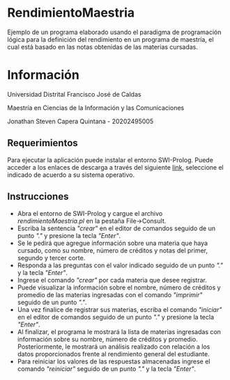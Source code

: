 # RendimientoMaestria
Ejemplo de un programa elaborado usando el paradigma de programación lógica para la definición del rendimiento en un programa de maestría, el cual está basado en las notas obtenidas de las materias cursadas.

# Información

Universidad Distrital Francisco José de Caldas

Maestría en Ciencias de la Información y las Comunicaciones

Jonathan Steven Capera Quintana - 20202495005

## Requerimientos

Para ejecutar la aplicación puede instalar el entorno SWI-Prolog. Puede acceder a los enlaces de descarga a través del siguiente [link](https://www.swi-prolog.org/download/stable), seleccione el indicado de acuerdo a su sistema operativo.


## Instrucciones
* Abra el entorno de SWI-Prolog y cargue el archivo *rendimientoMaestria.pl* en la pestaña File->Consult.
* Escriba la sentencia *"crear"* en el editor de comandos seguido de un punto *"."* y presione la tecla *"Enter"*.
* Se le pedirá que agregue información sobre una materia que haya cursado, como su nombre, número de créditos y notas del primer, segundo y tercer corte.
* Responda a las preguntas con el valor indicado seguido de un punto *"."* y la tecla *"Enter"*.
* Ingrese el comando *"crear"* por cada materia que desee registrar.
* Puede visualizar la información sobre el nombre, número de créditos y promedio de las materias ingresadas con el comando *"imprimir"* seguido de un punto *"."*.
* Una vez finalice de registrar sus materias, escriba el comando *"iniciar"* en el editor de comandos seguido de un punto *"."* y presione la tecla *"Enter"*.
* Al finalizar, el programa le mostrará la lista de materias ingresadas con información sobre su nombre, número de créditos y promedio. Posteriormente, le mostrará un análisis realizado con relación a los datos proporcionados frente al rendimiento general del estudiante.
* Para reiniciar los valores de las respuestas almacenadas ingrese el comando *"reiniciar"* seguido de un punto *"."* y la tecla *"Enter"*.
